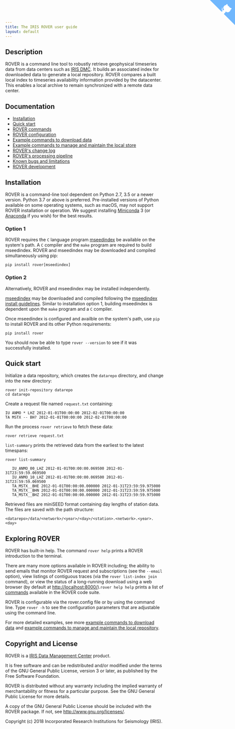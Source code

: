```yaml
---
title: The IRIS ROVER user guide
layout: default
---
```

## Description

ROVER is a command line tool to robustly retrieve geophysical timeseries data from data centers such as [IRIS DMC](http://ds.iris.edu). It builds an associated index for downloaded data to generate a local repository. ROVER compares a built local index to timeseries availability information provided by the datacenter. This enables a local archive to remain synchronized with a remote data center.

## Documentation

* [Installation](#installation)
* [Quick start](#quickstart)
* [ROVER commands](commands.md)
* [ROVER configuration](configuration.md)
* [Example commands to download data](download.md)
* [Example commands to manage and maintain the local store](maintenance.md)
* [ROVER's change log](changelog.md)
* [ROVER's processing pipeline](pipeline.md)
* [Known bugs and limitations](bugs.md)
* [ROVER development](development.md)

## Installation <a id="installation"></a>

ROVER is a command-line tool dependent on Python 2.7, 3.5 or a newer version. Python 3.7 or above is preferred. Pre-installed versions of Python available on some operating systems, such as macOS, may not support ROVER installation or operation. We suggest installing [Miniconda](https://docs.conda.io/en/latest/miniconda.html) 3 (or [Anaconda](https://www.anaconda.com/distribution/#download-section) if you wish) for the best results.

### Option 1

ROVER requires the `C` language program [mseedindex](https://github.com/iris-edu/mseedindex) be available on the system's path. A `C` compiler and the `make` program are required to build mseedindex. ROVER and mseedindex may be downloaded and compiled simultaneously using pip:

    pip install rover[mseedindex]

### Option 2
Alternatively, ROVER and mseedindex may be installed independently.

[mseedindex](https://github.com/iris-edu/mseedindex) may be downloaded and compiled following the [mseedindex install guidelines](mseedindex.md). Similar to installation option 1, building mseedindex is dependent upon the `make` program and a `C` compiler.

Once mseedindex is configured and availble on the system's path, use `pip` to install ROVER and its other Python requirements:

    pip install rover

You should now be able to type `rover --version` to see if it was successfully installed.

## Quick start <a id="quickstart"></a>

Initialize a data repository, which creates the `datarepo` directory, and change into the new directory:

    rover init-repository datarepo
    cd datarepo

Create a request file named `request.txt` containing:

    IU ANMO * LHZ 2012-01-01T00:00:00 2012-02-01T00:00:00
    TA MSTX -- BH? 2012-01-01T00:00:00 2012-02-01T00:00:00

Run the process `rover retrieve` to fetch these data:

   ```
   rover retrieve request.txt
   ```

`list-summary` prints the retrieved data from the earliest to the latest timespans:

   ```
   rover list-summary

      IU_ANMO_00_LHZ 2012-01-01T00:00:00.069500 2012-01-31T23:59:59.069500
      IU_ANMO_10_LHZ 2012-01-01T00:00:00.069500 2012-01-31T23:59:59.069500
      TA_MSTX__BHE 2012-01-01T00:00:00.000000 2012-01-31T23:59:59.975000
      TA_MSTX__BHN 2012-01-01T00:00:00.000000 2012-01-31T23:59:59.975000
      TA_MSTX__BHZ 2012-01-01T00:00:00.000000 2012-01-31T23:59:59.975000
   ```

Retrieved files are miniSEED format containing day lengths of station data. The files are saved with the path structure:

   ```
   <datarepo>/data/<network>/<year>/<day>/<station>.<network>.<year>.<day>
   ```
## Exploring ROVER

ROVER has built-in help. The command `rover help` prints a ROVER introduction to the terminal.

There are many more options available in ROVER including; the ability to send emails that monitor
ROVER request and subscriptions (see the `--email` option), view listings of contiguous traces (via the `rover list-index join` command), or view the status of a long-running download using a web browser (by default at [http://localhost:8000/](http://localhost:8000/)).`rover help help` prints a list of [commands](commands.md) available in the ROVER code suite.

ROVER is configurable via the rover.config file or by using the command line. Type `rover -h` to see the configuration parameters that are adjustable using the command line.

For more detailed examples, see more [example commands to download data](download.md) and [example commands to manage and maintain the local repository](maintenance.md).

## Copyright and License

ROVER is a [IRIS Data Management Center](http://ds.iris.edu/ds/nodes/dmc/) product.

It is free software and can be redistributed and/or modified
under the terms of the GNU General Public License, version 3 or later, as published by
the Free Software Foundation.

ROVER is distributed without any warranty including the
implied warranty of merchantability or fitness for a
particular purpose.  See the GNU General Public License
for more details.

A copy of the GNU General Public License should be included
with the ROVER package. If not, see http://www.gnu.org/licenses/.

Copyright (c) 2018 Incorporated Research
Institutions for Seismology (IRIS).

<!-- GitHub corner from https://github.com/tholman/github-corners -->
<a href="https://github.com/iris-edu/rover" class="github-corner" aria-label="View source on GitHub"><svg width="80" height="80" viewBox="0 0 250 250" style="fill:#70B7FD; color:#fff; position: absolute; top: 0; border: 0; right: 0;" aria-hidden="true"><path d="M0,0 L115,115 L130,115 L142,142 L250,250 L250,0 Z"></path><path d="M128.3,109.0 C113.8,99.7 119.0,89.6 119.0,89.6 C122.0,82.7 120.5,78.6 120.5,78.6 C119.2,72.0 123.4,76.3 123.4,76.3 C127.3,80.9 125.5,87.3 125.5,87.3 C122.9,97.6 130.6,101.9 134.4,103.2" fill="currentColor" style="transform-origin: 130px 106px;" class="octo-arm"></path><path d="M115.0,115.0 C114.9,115.1 118.7,116.5 119.8,115.4 L133.7,101.6 C136.9,99.2 139.9,98.4 142.2,98.6 C133.8,88.0 127.5,74.4 143.8,58.0 C148.5,53.4 154.0,51.2 159.7,51.0 C160.3,49.4 163.2,43.6 171.4,40.1 C171.4,40.1 176.1,42.5 178.8,56.2 C183.1,58.6 187.2,61.8 190.9,65.4 C194.5,69.0 197.7,73.2 200.1,77.6 C213.8,80.2 216.3,84.9 216.3,84.9 C212.7,93.1 206.9,96.0 205.4,96.6 C205.1,102.4 203.0,107.8 198.3,112.5 C181.9,128.9 168.3,122.5 157.7,114.1 C157.9,116.9 156.7,120.9 152.7,124.9 L141.0,136.5 C139.8,137.7 141.6,141.9 141.8,141.8 Z" fill="currentColor" class="octo-body"></path></svg></a><style>.github-corner:hover .octo-arm{animation:octocat-wave 560ms ease-in-out}@keyframes octocat-wave{0%,100%{transform:rotate(0)}20%,60%{transform:rotate(-25deg)}40%,80%{transform:rotate(10deg)}}@media (max-width:500px){.github-corner:hover .octo-arm{animation:none}.github-corner .octo-arm{animation:octocat-wave 560ms ease-in-out}}</style>
